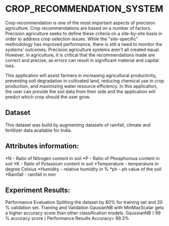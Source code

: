 # CROP_RECOMMENDATION_SYSTEM



Crop recommendation is one of the most important aspects of precision agriculture. Crop recommendations are based on a number of factors.
Precision agriculture seeks to define these criteria on a site-by-site basis in order to address crop selection issues.
While the "site-specific" methodology has improved performance, there is still a need to monitor the systems' outcomes.
Precision agriculture systems aren't all created equal. However, in agriculture, it is critical that the recommendations
made are correct and precise, as errors can result in significant material and capital loss.


This application will assist farmers in increasing agricultural productivity, preventing soil degradation in cultivated land,
reducing chemical use in crop production, and maximizing water resource efficiency.
In this application, the user can provide the soil data from their side and the application will predict which crop should the user grow.

## Dataset
This dataset was build by augmenting datasets of rainfall, climate and fertilizer data available for India.

## Attributes information:
*N - Ratio of Nitrogen content in soil
*P - Ratio of Phosphorous content in soil
*K - Ratio of Potassium content in soil
*Temperature - temperature in degree Celsius
*Humidity - relative humidity in %
*ph - ph value of the soil
*Rainfall - rainfall in mm

## Experiment Results:
Performance Evaluation
Splitting the dataset by 80% for training set and 20 % validation set.
Training and Validation
GausianNB with MinMaxScalar gets a higher accuracy score than other classification models.
GaussianNB ( 99 % accuracy score )
Performance Results
Accuracy= 99.3%
